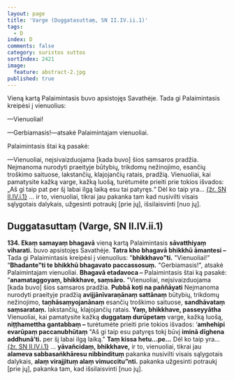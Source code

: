 ```yaml
---
layout: page
title: 'Varge (Duggatasuttaṃ, SN II.IV.ii.1)'
tags:
  - D
index: D
comments: false
category: suristos suttos
sortIndex: 2421
image:
  feature: abstract-2.jpg
published: true
---
```


Vieną kartą Palaimintasis buvo apsistojęs Savathėje. Tada gi Palaimintasis kreipėsi į vienuolius:

—Vienuoliai!

—Gerbiamasis!—atsakė Palaimintajam vienuoliai.

Palaimintasis štai ką pasakė:

—Vienuoliai, neįsivaizduojama [kada buvo] šios samsaros pradžia. Neįmanoma nurodyti praeityje būtybių, trikdomų nežinojimo, esančių troškimo saituose, lakstančių, klajojančių ratais, pradžią. Vienuoliai, kai pamatysite kažką varge, kažką luošą, turėtumėte prieiti prie tokios išvados: „Aš gi taip pat per šį labai ilgą laiką esu tai patyręs.“ Dėl ko taip yra... <a href="../tinakatthasuttam-zole-ir-sakeles">{žr. SN II.IV.i.1}</a> ... ir to, vienuoliai, tikrai jau pakanka tam kad nusivilti visais sąlygotais dalykais, užgesinti potraukį [prie jų], išsilaisvinti [nuo jų].


## Duggatasuttaṃ (Varge, SN II.IV.ii.1)

**134. Ekaṃ samayaṃ bhagavā** vieną kartą Palaimintasis **sāvatthiyaṃ viharati.** buvo apsistojęs Savathėje. **Tatra kho bhagavā bhikkhū āmantesi –** Tada gi Palaimintasis kreipėsi į vienuolius: "**bhikkhavo"ti.** "Vienuoliai!" “**Bhadante”ti te bhikkhū bhagavato paccassosuṃ.** "Gerbiamasis!", atsakė Palaimintajam vienuoliai. **Bhagavā etadavoca –** Palaimintasis štai ką pasakė: “**anamataggoyaṃ, bhikkhave, saṃsāro.** "Vienuoliai, neįsivaizduojama [kada buvo] šios samsaros pradžia. **Pubbā koṭi na paññāyati** Neįmanoma nurodyti praeityje pradžią **avijjānīvaraṇānaṃ sattānaṃ** būtybių, trikdomų nežinojimo, **taṇhāsaṃyojanānaṃ** esančių troškimo saituose, **sandhāvataṃ saṃsarataṃ.** lakstančių, klajojančių ratais. **Yaṃ, bhikkhave, passeyyātha** Vienuoliai, kai pamatysite kažką **duggataṃ durūpetaṃ** varge, kažką luošą, **niṭṭhamettha gantabbaṃ –** turėtumėte prieiti prie tokios išvados: ‘**amhehipi evarūpaṃ paccanubhūtaṃ** "Aš gi taip esu patyręs tokį būvį **iminā dīghena addhunā’ti.** per šį labai ilgą laiką." **Taṃ kissa hetu…pe…** Dėl ko taip yra... <a href="../tinakatthasuttam-zole-ir-sakeles">{žr. SN II.IV.i.1}</a> ... **yāvañcidaṃ, bhikkhave,** ir to, vienuoliai, tikrai jau **alameva sabbasaṅkhāresu nibbindituṃ** pakanka nusivilti visais sąlygotais dalykais, **alaṃ virajjituṃ alaṃ vimuccitu”nti.** pakanka užgesinti potraukį [prie jų], pakanka tam, kad išsilaisvinti [nuo jų].
